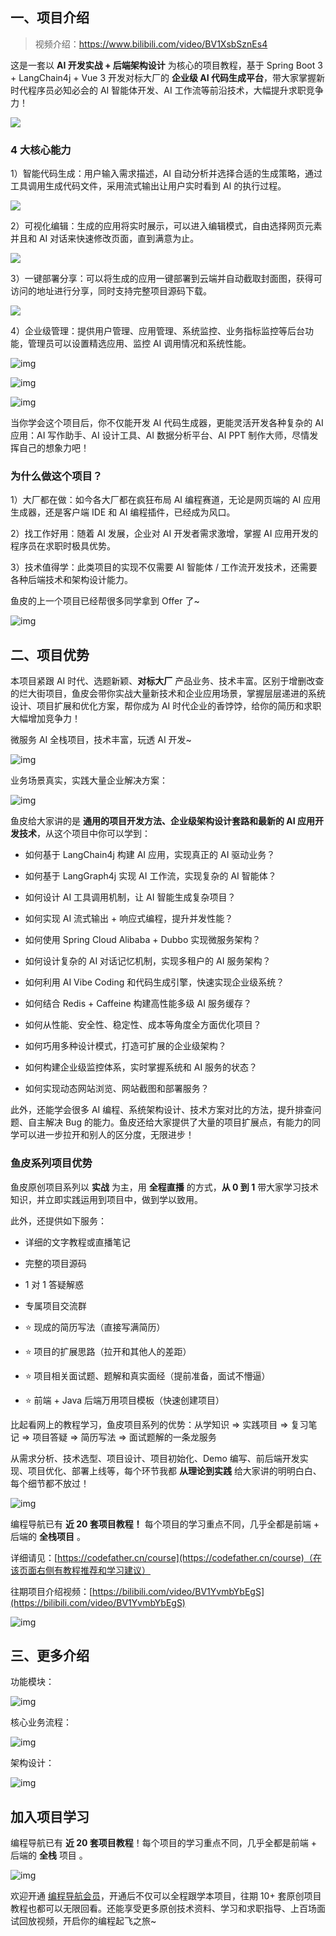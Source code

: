 ## 一、项目介绍

> 视频介绍：https://www.bilibili.com/video/BV1XsbSznEs4

这是一套以 **AI 开发实战 + 后端架构设计** 为核心的项目教程，基于 Spring Boot 3 + LangChain4j + Vue 3 开发对标大厂的 **企业级 AI 代码生成平台**，带大家掌握新时代程序员必知必会的 AI 智能体开发、AI 工作流等前沿技术，大幅提升求职竞争力！

![](https://pic.code-nav.cn/course_picture/1608440217629360130/kseadsqSeO6tUGO9.webp)

### 4 大核心能力

1）智能代码生成：用户输入需求描述，AI 自动分析并选择合适的生成策略，通过工具调用生成代码文件，采用流式输出让用户实时看到 AI 的执行过程。

![](https://pic.code-nav.cn/course_picture/1608440217629360130/NVgUXV1xu6v13b4c.webp)

2）可视化编辑：生成的应用将实时展示，可以进入编辑模式，自由选择网页元素并且和 AI 对话来快速修改页面，直到满意为止。

![](https://pic.code-nav.cn/course_picture/1608440217629360130/dZqoCWkrYtKyNsHE.webp)

3）一键部署分享：可以将生成的应用一键部署到云端并自动截取封面图，获得可访问的地址进行分享，同时支持完整项目源码下载。

![](https://pic.code-nav.cn/course_picture/1608440217629360130/qhlqNoxtp0e09gmr.webp)

4）企业级管理：提供用户管理、应用管理、系统监控、业务指标监控等后台功能，管理员可以设置精选应用、监控 AI 调用情况和系统性能。

![img](https://pic.code-nav.cn/course_picture/1608440217629360130/YlDJqUNUKholfVSj.webp)

![img](https://pic.code-nav.cn/course_picture/1608440217629360130/pWI7KyjyCnZHr0qI.webp)

![img](https://pic.code-nav.cn/course_picture/1608440217629360130/JaEzUs4gSdUTRL3s.webp)

当你学会这个项目后，你不仅能开发 AI 代码生成器，更能灵活开发各种复杂的 AI 应用：AI 写作助手、AI 设计工具、AI 数据分析平台、AI PPT 制作大师，尽情发挥自己的想象力吧！

### 为什么做这个项目？

1）大厂都在做：如今各大厂都在疯狂布局 AI 编程赛道，无论是网页端的 AI 应用生成器，还是客户端 IDE 和 AI 编程插件，已经成为风口。

2）找工作好用：随着 AI 发展，企业对 AI 开发者需求激增，掌握 AI 应用开发的程序员在求职时极具优势。

3）技术值得学：此类项目的实现不仅需要 AI 智能体 / 工作流开发技术，还需要各种后端技术和架构设计能力。

鱼皮的上一个项目已经帮很多同学拿到 Offer 了~

![img](https://pic.code-nav.cn/course_picture/1608440217629360130/xos5Ae0IJm4HKzjp.webp)

## 二、项目优势

本项目紧跟 AI 时代、选题新颖、**对标大厂** 产品业务、技术丰富。区别于增删改查的烂大街项目，鱼皮会带你实战大量新技术和企业应用场景，掌握层层递进的系统设计、项目扩展和优化方案，帮你成为 AI 时代企业的香饽饽，给你的简历和求职大幅增加竞争力！

微服务 AI 全栈项目，技术丰富，玩透 AI 开发~

![img](https://pic.code-nav.cn/course_picture/1608440217629360130/x9rMxLONwKoWzrms.webp)

业务场景真实，实践大量企业解决方案：

![img](https://pic.code-nav.cn/course_picture/1608440217629360130/gDNM8zD9BLBuXSME.webp)

鱼皮给大家讲的是 **通用的项目开发方法、企业级架构设计套路和最新的 AI 应用开发技术**，从这个项目中你可以学到：

*   如何基于 LangChain4j 构建 AI 应用，实现真正的 AI 驱动业务？
    
*   如何基于 LangGraph4j 实现 AI 工作流，实现复杂的 AI 智能体？
    
*   如何设计 AI 工具调用机制，让 AI 智能生成复杂项目？
    
*   如何实现 AI 流式输出 + 响应式编程，提升并发性能？
    
*   如何使用 Spring Cloud Alibaba + Dubbo 实现微服务架构？
    
*   如何设计复杂的 AI 对话记忆机制，实现多租户的 AI 服务架构？
    
*   如何利用 AI Vibe Coding 和代码生成引擎，快速实现企业级系统？
    
*   如何结合 Redis + Caffeine 构建高性能多级 AI 服务缓存？
    
*   如何从性能、安全性、稳定性、成本等角度全方面优化项目？
    
*   如何巧用多种设计模式，打造可扩展的企业级架构？
    
*   如何构建企业级监控体系，实时掌握系统和 AI 服务的状态？
    
*   如何实现动态网站浏览、网站截图和部署服务？
    

此外，还能学会很多 AI 编程、系统架构设计、技术方案对比的方法，提升排查问题、自主解决 Bug 的能力。鱼皮还给大家提供了大量的项目扩展点，有能力的同学可以进一步拉开和别人的区分度，无限进步！

### 鱼皮系列项目优势

鱼皮原创项目系列以 **实战** 为主，用 **全程直播** 的方式，**从 0 到 1** 带大家学习技术知识，并立即实践运用到项目中，做到学以致用。

此外，还提供如下服务：

*   详细的文字教程或直播笔记
    
*   完整的项目源码
    
*   1 对 1 答疑解惑
    
*   专属项目交流群
    
*   ⭐️ 现成的简历写法（直接写满简历）
    
*   ⭐️ 项目的扩展思路（拉开和其他人的差距）
    
*   ⭐️ 项目相关面试题、题解和真实面经（提前准备，面试不懵逼）
    
*   ⭐️ 前端 + Java 后端万用项目模板（快速创建项目）
    

比起看网上的教程学习，鱼皮项目系列的优势：从学知识 => 实践项目 => 复习笔记 => 项目答疑 => 简历写法 => 面试题解的一条龙服务

从需求分析、技术选型、项目设计、项目初始化、Demo 编写、前后端开发实现、项目优化、部署上线等，每个环节我都 **从理论到实践** 给大家讲的明明白白、每个细节都不放过！

![img](https://pic.code-nav.cn/course_picture/1608440217629360130/K4xYEHrEVOVEg9yU.webp)

编程导航已有 **近 20 套项目教程！** 每个项目的学习重点不同，几乎全都是前端 + 后端的 **全栈项目** 。

详细请见：[https://codefather.cn/course](https://codefather.cn/course)（在该页面右侧有教程推荐和学习建议）

往期项目介绍视频：[https://bilibili.com/video/BV1YvmbYbEgS](https://bilibili.com/video/BV1YvmbYbEgS)

![img](https://pic.code-nav.cn/course_picture/1608440217629360130/1R4i5S6KDaF4FnIH.webp)

## 三、更多介绍

功能模块：

![img](https://pic.code-nav.cn/course_picture/1608440217629360130/xiM4Aqw7B6nRViuX.webp)

核心业务流程：

![img](https://pic.code-nav.cn/course_picture/1608440217629360130/lHHnzy23vfOrZT1M.webp)

架构设计：

![img](https://pic.code-nav.cn/course_picture/1608440217629360130/6B3SPYdueCT2h8jA.webp)



## 加入项目学习

编程导航已有 **近 20 套项目教程**！每个项目的学习重点不同，几乎全都是前端 + 后端的 **全栈** 项目 。

![img](https://pic.code-nav.cn/course_picture/1608440217629360130/JUXAbLKMQ4k7QnvU.webp)

欢迎开通 [编程导航会员](https://www.codefather.cn/vip)，开通后不仅可以全程跟学本项目，往期 10+ 套原创项目教程也都可以无限回看。还能享受更多原创技术资料、学习和求职指导、上百场面试回放视频，开启你的编程起飞之旅~